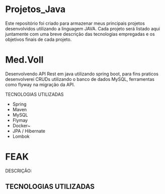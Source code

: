 # Projetos_Java 
Este repositório foi criado para armazenar meus principais projetos desenvolvidos utilizando a linguagem JAVA. Cada projeto será listado aqui juntamente com uma breve descrição das tecnologias empregadas e os objetivos finais de cada projeto.

# Med.Voll
Desenvolvendo API Rest em java utilizando spring boot, para fins praticos desenvolverei CRUDs utilizando o banco de dados MySQL, ferramentas como flyway na migração da API.

TECNOLOGIAS UTILIZADAS
- Spring
- Maven
- MySQL
- Flymay
- Docker~
- JPA / Hibernate
- Lombok


# FEAK
DESCRIÇÃO: 

TECNOLOGIAS UTILIZADAS
- 





